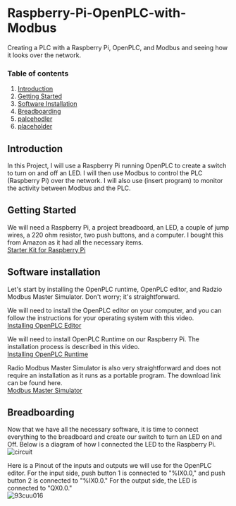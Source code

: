 # Raspberry-Pi-OpenPLC-with-Modbus
Creating a PLC with a Raspberry Pi, OpenPLC, and Modbus and seeing how it looks over the network.

### Table of contents

1. [Introduction](#introduction)
2. [Getting Started](#starting)
3. [Software Installation](#software)
4. [Breadboarding](#breadboard)
5. [palcehodler](#assessment)
6. [placeholder](#summary)

## Introduction <a name="introduction">
In this Project, I will use a Raspberry Pi running OpenPLC to create a switch to turn on and off an LED. I will then use Modbus to control the PLC (Raspberry Pi) over the network. I will also use (insert program) to monitor the activity between Modbus and the PLC.

## Getting Started <a name="starting">
We will need a Raspberry Pi, a project breadboard, an LED, a couple of jump wires, a 220 ohm resistor, two push buttons, and a computer. I bought this from Amazon as it had all the necessary items.   
[Starter Kit for Raspberry Pi](https://www.amazon.com/FREENOVE-Ultimate-Raspberry-558-Page-Detailed/dp/B06W54L7B5/ref=sr_1_2?crid=137OMN2ITGV7Z&dib=eyJ2IjoiMSJ9.GZW428gjohLopQ4YjAL731KQlescXYe9p8UTtopiUVObrhS8zyO8TdGjMn0GaHB9i73Y5sl1RAIQ5ZBbgfnqsscUse9cfc0f0oSpxE2e2qAWFEvjztiRzOR_F9WexFCJoVMQeRvJc8ATG3jJLktPVzfIvX99O1t_9gQsXjk4CG4BrUFIV9jLh5Zepu05XoVcfOq5WKL2pdHLW2tAs6CqcLs34oHkRyw6IlbnukW7dHCSsx4h-0AOcm71h3F71mhdmPSAVVC3gso0o7oZF0Q9Kh8YGxceL6Rlg2MdZQUtDnw.FqbyPBW7yhmTjdwOh8kxuP8jc__tzGTqbGzE1V07lxw&dib_tag=se&keywords=Freenove+Ultimate+Starter+Kit+for+Raspberry+Pi+5+4+B+3+B%2B+400%2C+558-Page+Detailed+Tutorial%2C+Python+C+Java+Scratch+Code%2C+223+Items%2C+104+Projects&qid=1717290931&s=electronics&sprefix=freenove+ultimate+starter+kit+for+raspberry+pi+5+4+b+3+b%2B+400%2C+558-page+detailed+tutorial%2C+python+c+java+scratch+code%2C+223+items%2C+104+projects%2Celectronics%2C280&sr=1-2)

## Software installation <a name="software">
Let's start by installing the OpenPLC runtime, OpenPLC editor, and Radzio Modbus Master Simulator. Don't worry; it's straightforward.

We will need to install the OpenPLC editor on your computer, and you can follow the instructions for your operating system with this video.  
[Installing OpenPLC Editor](https://youtu.be/iC5s4CEiOB4?si=wJh1vriMxQ14dKNB)

We will need to install OpenPLC Runtime on our Raspberry Pi. The installation process is described in this video.  
[Installing OpenPLC Runtime](https://youtu.be/Il0bCK5Luto?si=YuJfXPOuYSHyYUJl&t=669)

Radio Modbus Master Simulator is also very straightforward and does not require an installation as it runs as a portable program. The download link can be found here.  
[Modbus Master Simulator](https://en.radzio.dxp.pl/modbus-master-simulator/)

## Breadboarding <a name="breadboard">
Now that we have all the necessary software, it is time to connect everything to the breadboard and create our switch to turn an LED on and Off. Below is a diagram of how I connected the LED to the Raspberry Pi.  
![circuit](https://github.com/IzharSalvanaSyed/Raspberry-Pi-OpenPLC-with-Modbus/assets/156041933/cca5c8a6-d061-4761-975d-6f986cfde367)

Here is a Pinout of the inputs and outputs we will use for the OpenPLC editor. For the input side, push button 1 is connected to "%IX0.0," and push button 2 is connected to "%IX0.0." For the output side, the LED is connected to "QX0.0."  
![93cuu016](https://github.com/IzharSalvanaSyed/Raspberry-Pi-OpenPLC-with-Modbus/assets/156041933/c70b7871-b893-4320-91ec-0fe224ca756e)
